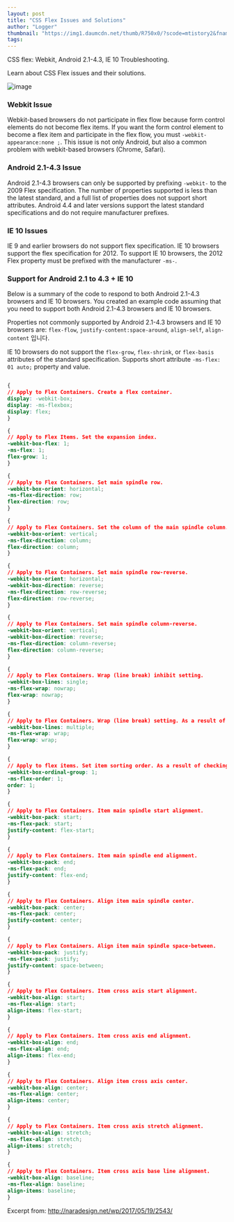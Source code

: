 ```yaml
---
layout: post
title: "CSS Flex Issues and Solutions"
author: "Logger"
thumbnail: "https://img1.daumcdn.net/thumb/R750x0/?scode=mtistory2&fname=https%3A%2F%2Ft1.daumcdn.net%2Fcfile%2Ftistory%2F99A952475BC57BAA19"
tags: 
---
```



CSS flex: Webkit, Android 2.1-4.3, IE 10 Troubleshooting.

Learn about CSS Flex issues and their solutions.

![image](https://t1.daumcdn.net/cfile/tistory/99A952475BC57BAA19)

### Webkit Issue

Webkit-based browsers do not participate in flex flow because form control elements do not become flex items.
If you want the form control element to become a flex item and participate in the flex flow, you must `-webkit-appearance:none ;`.
This issue is not only Android, but also a common problem with webkit-based browsers (Chrome, Safari).

### Android 2.1-4.3 Issue

Android 2.1-4.3 browsers can only be supported by prefixing `-webkit-` to the 2009 Flex specification. The number of properties supported is less than the latest standard, and a full list of properties does not support short attributes.
Android 4.4 and later versions support the latest standard specifications and do not require manufacturer prefixes.

### IE 10 Issues

IE 9 and earlier browsers do not support flex specification.
IE 10 browsers support the flex specification for 2012.
To support IE 10 browsers, the 2012 Flex property must be prefixed with the manufacturer `-ms-`.

### Support for Android 2.1 to 4.3 + IE 10

Below is a summary of the code to respond to both Android 2.1-4.3 browsers and IE 10 browsers.
You created an example code assuming that you need to support both Android 2.1-4.3 browsers and IE 10 browsers.

Properties not commonly supported by Android 2.1-4.3 browsers and IE 10 browsers are:
`flex-flow`, `justify-content:space-around`, `align-self`, `align-content` 입니다.

IE 10 browsers do not support the `flex-grow`, `flex-shrink`, or `flex-basis` attributes of the standard specification.
Supports short attribute `-ms-flex: 01 auto;` property and value.

```css

{
// Apply to Flex Containers. Create a flex container.
display: -webkit-box;
display: -ms-flexbox;
display: flex;
}

{
// Apply to Flex Items. Set the expansion index.
-webkit-box-flex: 1;
-ms-flex: 1;
flex-grow: 1;
}

{
// Apply to Flex Containers. Set main spindle row.
-webkit-box-orient: horizontal;
-ms-flex-direction: row;
flex-direction: row;
}

{
// Apply to Flex Containers. Set the column of the main spindle column.
-webkit-box-orient: vertical;
-ms-flex-direction: column;
flex-direction: column;
}

{
// Apply to Flex Containers. Set main spindle row-reverse.
-webkit-box-orient: horizontal;
-webkit-box-direction: reverse;
-ms-flex-direction: row-reverse;
flex-direction: row-reverse;
}

{
// Apply to Flex Containers. Set main spindle column-reverse.
-webkit-box-orient: vertical;
-webkit-box-direction: reverse;
-ms-flex-direction: column-reverse;
flex-direction: column-reverse;
}

{
// Apply to Flex Containers. Wrap (line break) inhibit setting.
-webkit-box-lines: single;
-ms-flex-wrap: nowrap;
flex-wrap: nowrap;
}

{
// Apply to Flex Containers. Wrap (line break) setting. As a result of checking, we do not support the attributes below Android 2.1~4.3.
-webkit-box-lines: multiple;
-ms-flex-wrap: wrap;
flex-wrap: wrap;
}

{
// Apply to flex items. Set item sorting order. As a result of checking, we do not support the attributes below Android 2.1~4.3.
-webkit-box-ordinal-group: 1;
-ms-flex-order: 1;
order: 1;
}

{
// Apply to Flex Containers. Item main spindle start alignment.
-webkit-box-pack: start;
-ms-flex-pack: start;
justify-content: flex-start;
}

{
// Apply to Flex Containers. Item main spindle end alignment.
-webkit-box-pack: end;
-ms-flex-pack: end;
justify-content: flex-end;
}

{
// Apply to Flex Containers. Align item main spindle center.
-webkit-box-pack: center;
-ms-flex-pack: center;
justify-content: center;
}

{
// Apply to Flex Containers. Align item main spindle space-between.
-webkit-box-pack: justify;
-ms-flex-pack: justify;
justify-content: space-between;
}

{
// Apply to Flex Containers. Item cross axis start alignment.
-webkit-box-align: start;
-ms-flex-align: start;
align-items: flex-start;
}

{
// Apply to Flex Containers. Item cross axis end alignment.
-webkit-box-align: end;
-ms-flex-align: end;
align-items: flex-end;
}

{
// Apply to Flex Containers. Align item cross axis center.
-webkit-box-align: center;
-ms-flex-align: center;
align-items: center;
}

{
// Apply to Flex Containers. Item cross axis stretch alignment.
-webkit-box-align: stretch;
-ms-flex-align: stretch;
align-items: stretch;
}

{
// Apply to Flex Containers. Item cross axis base line alignment.
-webkit-box-align: baseline;
-ms-flex-align: baseline;
align-items: baseline;
}

```

Excerpt from: http://naradesign.net/wp/2017/05/19/2543/